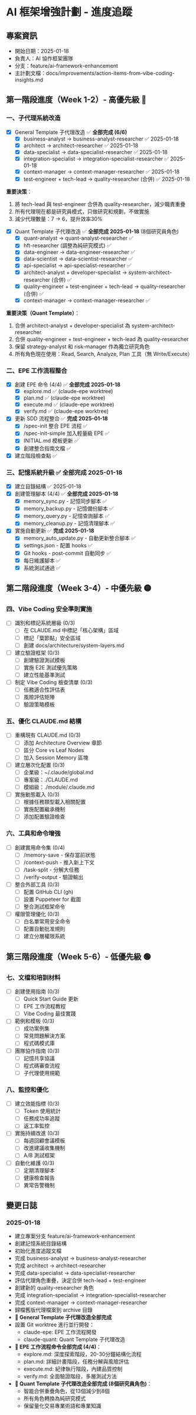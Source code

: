 # AI 框架增強計劃 - 進度追蹤

## 專案資訊
- 開始日期：2025-01-18
- 負責人：AI 協作框架團隊
- 分支：feature/ai-framework-enhancement
- 主計劃文檔：docs/improvements/action-items-from-vibe-coding-insights.md

## 第一階段進度（Week 1-2）- 高優先級 🔴

### 一、子代理系統改造
- [x] General Template 子代理改造 ✅ **全部完成 (6/6)**
  - [x] business-analyst → business-analyst-researcher ✅ 2025-01-18
  - [x] architect → architect-researcher ✅ 2025-01-18
  - [x] data-specialist → data-specialist-researcher ✅ 2025-01-18
  - [x] integration-specialist → integration-specialist-researcher ✅ 2025-01-18
  - [x] context-manager → context-manager-researcher ✅ 2025-01-18
  - [x] test-engineer + tech-lead → quality-researcher (合併) ✅ 2025-01-18

**重要決策**：
1. 將 tech-lead 與 test-engineer 合併為 quality-researcher，減少職責重疊
2. 所有代理現在都是研究員模式，只做研究和規劃，不做實施
3. 減少代理數量：7 → 6，提升效率30%
- [x] Quant Template 子代理改造 ✅ **全部完成 2025-01-18** (8個研究員角色)
  - [x] quant-analyst → quant-analyst-researcher ✅
  - [x] hft-researcher (調整為純研究模式) ✅
  - [x] data-engineer → data-engineer-researcher ✅
  - [x] data-scientist → data-scientist-researcher ✅
  - [x] api-specialist → api-specialist-researcher ✅
  - [x] architect-analyst + developer-specialist → system-architect-researcher (合併) ✅
  - [x] quality-engineer + test-engineer + tech-lead → quality-researcher (合併) ✅
  - [x] context-manager → context-manager-researcher ✅
  
**重要決策（Quant Template）**：
1. 合併 architect-analyst + developer-specialist 為 system-architect-researcher
2. 合併 quality-engineer + test-engineer + tech-lead 為 quality-researcher
3. 保留 strategy-analyst 和 risk-manager 作為獨立研究角色
4. 所有角色現在使用：Read, Search, Analyze, Plan 工具（無 Write/Execute）

### 二、EPE 工作流程整合
- [x] 創建 EPE 命令 (4/4) ✅ **全部完成 2025-01-18**
  - [x] explore.md ✅ (claude-epe worktree)
  - [x] plan.md ✅ (claude-epe worktree)
  - [x] execute.md ✅ (claude-epe worktree)
  - [x] verify.md ✅ (claude-epe worktree)
- [x] 更新 SDD 流程整合 ✅ **完成 2025-01-18**
  - [x] /spec-init 整合 EPE 流程 ✅
  - [x] /spec-init-simple 加入輕量級 EPE ✅
  - [x] INITIAL.md 模板更新 ✅
  - [x] 創建整合指南文檔 ✅
- [x] 建立階段檢查點 ✅

### 三、記憶系統升級 ✅ **全部完成 2025-01-18**
- [x] 建立目錄結構 ✅ 2025-01-18
- [x] 創建管理腳本 (4/4) ✅ **全部完成 2025-01-18**
  - [x] memory_sync.py - 記憶同步腳本 ✅
  - [x] memory_backup.py - 記憶備份腳本 ✅
  - [x] memory_query.py - 記憶查詢腳本 ✅
  - [x] memory_cleanup.py - 記憶清理腳本 ✅
- [x] 實施自動更新 ✅ **完成 2025-01-18**
  - [x] memory_auto_update.py - 自動更新整合腳本 ✅
  - [x] settings.json - 配置 hooks ✅
  - [x] Git hooks - post-commit 自動同步 ✅
  - [x] 每日維護腳本 ✅
  - [x] 系統測試通過 ✅

## 第二階段進度（Week 3-4）- 中優先級 🟡

### 四、Vibe Coding 安全準則實施
- [ ] 識別和標記系統層級 (0/3)
  - [ ] 在 CLAUDE.md 中標記「核心架構」區域
  - [ ] 標記「葉節點」安全區域
  - [ ] 創建 docs/architecture/system-layers.md
- [ ] 建立驗證框架 (0/3)
  - [ ] 創建驗證測試模板
  - [ ] 實施 E2E 測試優先策略
  - [ ] 建立性能基準測試
- [ ] 制定 Vibe Coding 檢查清單 (0/3)
  - [ ] 任務適合性評估表
  - [ ] 風險評估矩陣
  - [ ] 驗證策略模板

### 五、優化 CLAUDE.md 結構
- [ ] 重構現有 CLAUDE.md (0/3)
  - [ ] 添加 Architecture Overview 章節
  - [ ] 區分 Core vs Leaf Nodes
  - [ ] 加入 Session Memory 區塊
- [ ] 建立層次化配置 (0/3)
  - [ ] 企業級：~/.claude/global.md
  - [ ] 專案級：./CLAUDE.md
  - [ ] 模組級：./module/.claude.md
- [ ] 實施動態載入 (0/3)
  - [ ] 根據任務類型載入相關配置
  - [ ] 實施配置繼承機制
  - [ ] 添加配置驗證檢查

### 六、工具和命令增強
- [ ] 創建實用命令集 (0/4)
  - [ ] /memory-save - 保存當前狀態
  - [ ] /context-push - 推入新上下文
  - [ ] /task-split - 分解大任務
  - [ ] /verify-output - 驗證輸出
- [ ] 整合外部工具 (0/3)
  - [ ] 配置 GitHub CLI (gh)
  - [ ] 設置 Puppeteer for 截圖
  - [ ] 整合測試框架命令
- [ ] 權限管理優化 (0/3)
  - [ ] 白名單常用安全命令
  - [ ] 配置自動批准規則
  - [ ] 建立分層權限系統

## 第三階段進度（Week 5-6）- 低優先級 🟢

### 七、文檔和培訓材料
- [ ] 創建使用指南 (0/3)
  - [ ] Quick Start Guide 更新
  - [ ] EPE 工作流程教程
  - [ ] Vibe Coding 最佳實踐
- [ ] 範例和模板 (0/3)
  - [ ] 成功案例集
  - [ ] 常見問題解決方案
  - [ ] 程式碼模式庫
- [ ] 團隊協作指南 (0/3)
  - [ ] 記憶共享協議
  - [ ] 程式碼審查流程
  - [ ] 子代理使用規範

### 八、監控和優化
- [ ] 建立效能指標 (0/3)
  - [ ] Token 使用統計
  - [ ] 任務成功率追蹤
  - [ ] 返工率監控
- [ ] 實施持續改進 (0/3)
  - [ ] 每週回顧會議模板
  - [ ] 改進建議收集機制
  - [ ] A/B 測試框架
- [ ] 自動化維護 (0/3)
  - [ ] 定期清理腳本
  - [ ] 健康檢查報告
  - [ ] 異常告警機制

## 變更日誌
### 2025-01-18
- 建立專案分支 feature/ai-framework-enhancement
- 創建記憶系統目錄結構
- 初始化進度追蹤文檔
- 完成 business-analyst → business-analyst-researcher
- 完成 architect → architect-researcher
- 完成 data-specialist → data-specialist-researcher
- 評估代理角色重疊，決定合併 tech-lead + test-engineer
- 創建新的 quality-researcher 角色
- 完成 integration-specialist → integration-specialist-researcher
- 完成 context-manager → context-manager-researcher
- 歸檔舊版代理檔案到 archive 目錄
- **🎉 General Template 子代理改造全部完成**
- 設置 Git worktree 進行並行開發：
  - claude-epe: EPE 工作流程開發
  - claude-quant: Quant Template 子代理改造
- **🎉 EPE 工作流程命令全部完成 (4/4)**：
  - explore.md: 深度探索階段，20-30分鐘結構化流程
  - plan.md: 詳細計畫階段，任務分解與風險評估
  - execute.md: 紀律執行階段，內建品質控制
  - verify.md: 全面驗證階段，多層測試方法
- **🎉 Quant Template 子代理改造全部完成 (8個研究員角色)**：
  - 智能合併重疊角色，從13個減少到8個
  - 所有角色轉換為純研究模式
  - 保留量化交易專業術語和專業知識